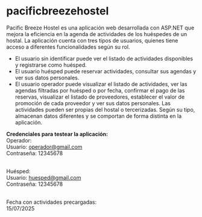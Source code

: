 # pacificbreezehostel

Pacific Breeze Hostel es una aplicación web desarrollada con ASP.NET que mejora la eficiencia en la agenda de actividades de los huéspedes de un hostal.
La aplicación cuenta con tres tipos de usuarios, quienes tiene acceso a diferentes funcionalidades según su rol.
- El usuario sin identificar puede ver el listado de actividades disponibles y registrarse como huésped.
- El usuario huésped puede reservar actividades, consultar sus agendas y ver sus datos personales.
- El usuario operador puede visualizar el listado de actividades, ver las agendas filtradas por huésped o por fecha, confirmar el pago de las reservas, visualizar el listado de proveedores, establecer el valor de promoción de cada proveedor y ver sus datos personales.
Las actividades pueden ser propias del hostal o tercerizadas. Según su tipo, almacenan datos diferentes y se comportan de forma distinta en la aplicación. <br/>

<strong>Credenciales para testear la aplicación:</strong><br/>
Operador:<br/>
Usuario: operador@gmail.com<br/>
Contraseña: 12345678<br/><br/>

Huésped:<br/>
Usuario: huesped@gmail.com<br/>
Contraseña: 12345678<br/><br/>

Fecha con actividades precargadas:<br/>
15/07/2025<br/>
